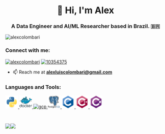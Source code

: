 <h1 align="center">👋 Hi, I'm Alex</h1>
<h3 align="center">A Data Engineer and AI/ML Researcher based in Brazil. 🇧🇷</h3>

<p align="left"> <img src="https://komarev.com/ghpvc/?username=alexcolombari&label=Profile%20views&color=0e75b6&style=flat" alt="alexcolombari" /> </p>

<h3 align="left">Connect with me:</h3>
<p align="left">
<a href="https://linkedin.com/in/alexcolombari" target="blank"><img align="center" src="https://raw.githubusercontent.com/rahuldkjain/github-profile-readme-generator/master/src/images/icons/Social/linked-in-alt.svg" alt="alexcolombari" height="30" width="40" /></a>
<a href="https://stackoverflow.com/users/10354375" target="blank"><img align="center" src="https://raw.githubusercontent.com/rahuldkjain/github-profile-readme-generator/master/src/images/icons/Social/stack-overflow.svg" alt="10354375" height="30" width="40" /></a>
</p>

- 📫 Reach me at **alexluiscolombari@gmail.com**

<h3 align="left">Languages and Tools:</h3>
<p align="left">
  <a href="https://www.python.org" target="_blank" rel="noreferrer"> <img src="https://raw.githubusercontent.com/devicons/devicon/master/icons/python/python-original.svg" alt="python" width="40" height="40"/> </a>
  <a href="https://www.docker.com/" target="_blank" rel="noreferrer"> <img src="https://raw.githubusercontent.com/devicons/devicon/master/icons/docker/docker-original-wordmark.svg" alt="docker" width="40" height="40"/> </a>
  <a href="https://cloud.google.com" target="_blank" rel="noreferrer"> <img src="https://www.vectorlogo.zone/logos/google_cloud/google_cloud-icon.svg" alt="gcp" width="40" height="40"/> </a>
  <a href="https://www.postgresql.org" target="_blank" rel="noreferrer"> <img src="https://raw.githubusercontent.com/devicons/devicon/master/icons/postgresql/postgresql-original-wordmark.svg" alt="postgresql" width="40" height="40"/> </a>
  <a href="https://www.cprogramming.com/" target="_blank" rel="noreferrer"> <img src="https://raw.githubusercontent.com/devicons/devicon/master/icons/c/c-original.svg" alt="c" width="40" height="40"/> </a>
  <a href="https://www.w3schools.com/cpp/" target="_blank" rel="noreferrer"> <img src="https://raw.githubusercontent.com/devicons/devicon/master/icons/cplusplus/cplusplus-original.svg" alt="cplusplus" width="40" height="40"/> </a>
  <a href="https://www.w3schools.com/cs/" target="_blank" rel="noreferrer"> <img src="https://raw.githubusercontent.com/devicons/devicon/master/icons/csharp/csharp-original.svg" alt="csharp" width="40" height="40"/> </a>

</p>

<br>

<p align="center">
<a href="https://github.com/alexcolombari">
<img height="170em" align="left" src="https://github-readme-stats.vercel.app/api?username=alexcolombari&theme=dark&show_icons=true" />
<img height="170em" align="left" src="https://github-readme-stats.vercel.app/api/top-langs/?username=alexcolombari&hide=javascript,html,jupyter%20notebook&layout=compact&theme=dark" />
</a>
</p>




<!--
**alexcolombari/alexcolombari** is a ✨ _special_ ✨ repository because its `README.md` (this file) appears on your GitHub profile.

Here are some ideas to get you started:

- 🔭 I’m currently working on ...
- 🌱 I’m currently learning ...
- 👯 I’m looking to collaborate on ...
- 🤔 I’m looking for help with ...
- 💬 Ask me about ...
- 📫 How to reach me: ...
- 😄 Pronouns: ...
- ⚡ Fun fact: ...



<div style="display: flex">
<img src="https://img.shields.io/badge/python-python?color=000&labelColor=cccc00&style=for-the-badge&logo=python&logoColor=FFF" />
<img src="https://img.shields.io/badge/docker-docker?color=000&labelColor=196FB4&style=for-the-badge&logo=docker&logoColor=FFF" />
<img src="https://img.shields.io/badge/docker-docker?color=000&labelColor=196FB4&style=for-the-badge&logo=docker&logoColor=FFF" />
<img src="https://img.shields.io/badge/airflow-airflow?color=000&labelColor=FFF&style=for-the-badge&logo=apache-airflow&logoColor=669900" />
<img src="https://img.shields.io/badge/postgre-postgre?color=000&labelColor=17B6E7&style=for-the-badge&logo=postgresql&logoColor=FFF" />
<img src="https://img.shields.io/badge/nextjs-nextjs?color=000&labelColor=2C2C2C&style=for-the-badge&logo=nextdotjs&logoColor=FFF" />



https://rahuldkjain.github.io/gh-profile-readme-generator/

-->
